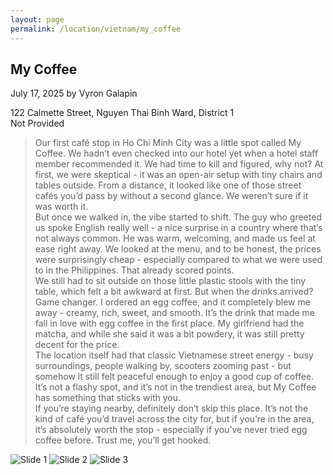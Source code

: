 ```yaml
---
layout: page
permalink: /location/vietnam/my_coffee
---
```


<div id="Location" style="display:none;" class="Vietnam"></div>
<div class="container">     
  <article class="blog-post">
    <h2 class="display-5 link-body-emphasis mb-1">My Coffee</h2>
    <p class="blog-post-meta">
      July 17, 2025 by <!-- <a href="#"> --> Vyron Galapin <!--</a>-->
      <div class="business-info">
        <div class="info-item">
            <i class="fas fa-map-marker-alt"></i>
            <span>122 Calmette Street, Nguyen Thai Binh Ward, District 1</span>
        </div>
        <div class="info-item">
            <i class="far fa-clock"></i>
            <span>Not Provided</span>
        </div>
        <!-- <div class="info-item">
            <i class="fab fa-facebook"></i>
            <a href="" target="_blank">Facebook</a>
        </div>
        <div class="info-item">
            <i class="fab  fa-instagram"></i>
            <a href="" target="_blank">Instagram</a>
        </div> -->
      </div>
    </p>
    <div class="row"> 
      <div class="col-md-9"> 
        <blockquote class="blockquote">
          <p>
            Our first café stop in Ho Chi Minh City was a little spot called My Coffee. We hadn’t even checked into our hotel yet when a hotel staff member recommended it. We had time to kill and figured, why not? At first, we were skeptical - it was an open-air setup with tiny chairs and tables outside. From a distance, it looked like one of those street cafés you’d pass by without a second glance. We weren’t sure if it was worth it.
            <br />
            But once we walked in, the vibe started to shift. The guy who greeted us spoke English really well - a nice surprise in a country where that’s not always common. He was warm, welcoming, and made us feel at ease right away. We looked at the menu, and to be honest, the prices were surprisingly cheap - especially compared to what we were used to in the Philippines. That already scored points.
            <br />
            We still had to sit outside on those little plastic stools with the tiny table, which felt a bit awkward at first. But when the drinks arrived? Game changer. I ordered an egg coffee, and it completely blew me away - creamy, rich, sweet, and smooth. It’s the drink that made me fall in love with egg coffee in the first place. My girlfriend had the matcha, and while she said it was a bit powdery, it was still pretty decent for the price.
            <br />
            The location itself had that classic Vietnamese street energy - busy surroundings, people walking by, scooters zooming past - but somehow it still felt peaceful enough to enjoy a good cup of coffee. It’s not a flashy spot, and it’s not in the trendiest area, but My Coffee has something that sticks with you.
            <br />
            If you’re staying nearby, definitely don’t skip this place. It’s not the kind of café you’d travel across the city for, but if you’re in the area, it’s absolutely worth the stop - especially if you’ve never tried egg coffee before. Trust me, you’ll get hooked.
          </p>
        </blockquote>
      </div>     
      <div class="col-md-3">
        <div class="slideshow-container">
            <div class="slides">
                <img src="{{ site.baseurl }}/assets/images/vietnam/My Coffee 1.JPEG" alt="Slide 1">
                <img src="{{ site.baseurl }}/assets/images/vietnam/My Coffee 2.JPEG" alt="Slide 2">
                <img src="{{ site.baseurl }}/assets/images/vietnam/My Coffee 3.JPEG" alt="Slide 3">
            </div>
        </div>
      </div>
    </div>
    <!-- <div>
      <a href="https://maps.app.goo.gl/3AFLywg59a6m7VxH7" target="_blank">
        <div id="map-tile">
            <iframe src="https://www.google.com/maps/embed?pb=!1m18!1m12!1m3!1d31498.381159977675!2d123.28803007635597!3d9.306872929322981!2m3!1f0!2f0!3f0!3m2!1i1024!2i768!4f13.1!3m3!1m2!1s0x33ab6f6b71cb06e9%3A0xbffa3a21edd25020!2sKapeng%20Lokal%20Dgt!5e0!3m2!1sen!2sph!4v1740294951341!5m2!1sen!2sph" width="600" height="450" style="border:0;" allowfullscreen="" loading="lazy" referrerpolicy="no-referrer-when-downgrade"></iframe>
        </div>
        </a>
    </div> -->
  </article>
  <script src="{{ site.baseurl }}/assets/js/slideshow.js">
</div>
